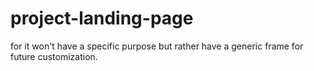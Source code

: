 # project-landing-page
for it won't have a specific purpose but rather have a generic frame for future customization.
